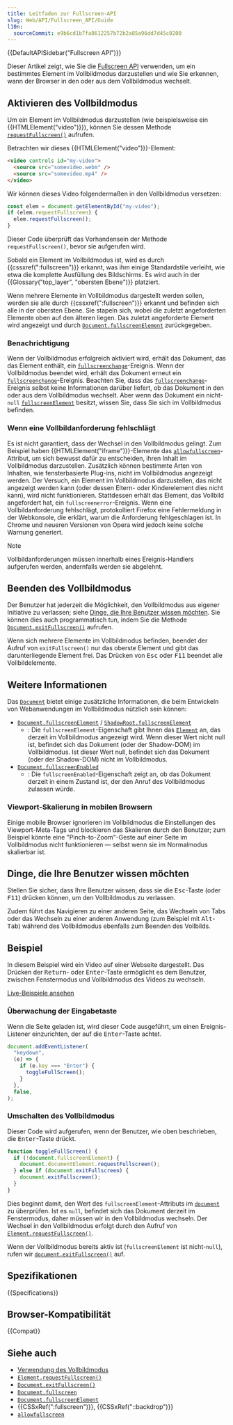 ```yaml
---
title: Leitfaden zur Fullscreen-API
slug: Web/API/Fullscreen_API/Guide
l10n:
  sourceCommit: e9b6cd1b7fa8612257b72b2a85a96dd7d45c0200
---
```


{{DefaultAPISidebar("Fullscreen API")}}

Dieser Artikel zeigt, wie Sie die [Fullscreen API](/de/docs/Web/API/Fullscreen_API) verwenden, um ein bestimmtes Element im Vollbildmodus darzustellen und wie Sie erkennen, wann der Browser in den oder aus dem Vollbildmodus wechselt.

## Aktivieren des Vollbildmodus

Um ein Element im Vollbildmodus darzustellen (wie beispielsweise ein {{HTMLElement("video")}}), können Sie dessen Methode [`requestFullscreen()`](/de/docs/Web/API/Element/requestFullscreen) aufrufen.

Betrachten wir dieses {{HTMLElement("video")}}-Element:

```html
<video controls id="my-video">
  <source src="somevideo.webm" />
  <source src="somevideo.mp4" />
</video>
```

Wir können dieses Video folgendermaßen in den Vollbildmodus versetzen:

```js
const elem = document.getElementById("my-video");
if (elem.requestFullscreen) {
  elem.requestFullscreen();
}
```

Dieser Code überprüft das Vorhandensein der Methode `requestFullscreen()`, bevor sie aufgerufen wird.

Sobald ein Element im Vollbildmodus ist, wird es durch {{cssxref(":fullscreen")}} erkannt, was ihm einige Standardstile verleiht, wie etwa die komplette Ausfüllung des Bildschirms. Es wird auch in der {{Glossary("top_layer", "obersten Ebene")}} platziert.

Wenn mehrere Elemente im Vollbildmodus dargestellt werden sollen, werden sie alle durch {{cssxref(":fullscreen")}} erkannt und befinden sich alle in der obersten Ebene. Sie stapeln sich, wobei die zuletzt angeforderten Elemente oben auf den älteren liegen. Das zuletzt angeforderte Element wird angezeigt und durch [`Document.fullscreenElement`](/de/docs/Web/API/Document/fullscreenElement) zurückgegeben.

### Benachrichtigung

Wenn der Vollbildmodus erfolgreich aktiviert wird, erhält das Dokument, das das Element enthält, ein [`fullscreenchange`](/de/docs/Web/API/Element/fullscreenchange_event)-Ereignis. Wenn der Vollbildmodus beendet wird, erhält das Dokument erneut ein [`fullscreenchange`](/de/docs/Web/API/Document/fullscreenchange_event)-Ereignis. Beachten Sie, dass das [`fullscreenchange`](/de/docs/Web/API/Document/fullscreenchange_event)-Ereignis selbst keine Informationen darüber liefert, ob das Dokument in den oder aus dem Vollbildmodus wechselt. Aber wenn das Dokument ein nicht-`null` [`fullscreenElement`](/de/docs/Web/API/Document/fullscreenElement) besitzt, wissen Sie, dass Sie sich im Vollbildmodus befinden.

### Wenn eine Vollbildanforderung fehlschlägt

Es ist nicht garantiert, dass der Wechsel in den Vollbildmodus gelingt. Zum Beispiel haben {{HTMLElement("iframe")}}-Elemente das [`allowfullscreen`](/de/docs/Web/HTML/Reference/Elements/iframe#allowfullscreen)-Attribut, um sich bewusst dafür zu entscheiden, ihren Inhalt im Vollbildmodus darzustellen. Zusätzlich können bestimmte Arten von Inhalten, wie fensterbasierte Plug-ins, nicht im Vollbildmodus angezeigt werden. Der Versuch, ein Element im Vollbildmodus darzustellen, das nicht angezeigt werden kann (oder dessen Eltern- oder Kinderelement dies nicht kann), wird nicht funktionieren. Stattdessen erhält das Element, das Vollbild angefordert hat, ein `fullscreenerror`-Ereignis. Wenn eine Vollbildanforderung fehlschlägt, protokolliert Firefox eine Fehlermeldung in der Webkonsole, die erklärt, warum die Anforderung fehlgeschlagen ist. In Chrome und neueren Versionen von Opera wird jedoch keine solche Warnung generiert.

> [!NOTE]
> Vollbildanforderungen müssen innerhalb eines Ereignis-Handlers aufgerufen werden, andernfalls werden sie abgelehnt.

## Beenden des Vollbildmodus

Der Benutzer hat jederzeit die Möglichkeit, den Vollbildmodus aus eigener Initiative zu verlassen; siehe [Dinge, die Ihre Benutzer wissen möchten](#dinge,_die_ihre_benutzer_wissen_möchten). Sie können dies auch programmatisch tun, indem Sie die Methode [`Document.exitFullscreen()`](/de/docs/Web/API/Document/exitFullscreen) aufrufen.

Wenn sich mehrere Elemente im Vollbildmodus befinden, beendet der Aufruf von `exitFullscreen()` nur das oberste Element und gibt das darunterliegende Element frei. Das Drücken von <kbd>Esc</kbd> oder <kbd>F11</kbd> beendet alle Vollbildelemente.

## Weitere Informationen

Das [`Document`](/de/docs/Web/API/Document) bietet einige zusätzliche Informationen, die beim Entwickeln von Webanwendungen im Vollbildmodus nützlich sein können:

- [`Document.fullscreenElement`](/de/docs/Web/API/Document/fullscreenElement) / [`ShadowRoot.fullscreenElement`](/de/docs/Web/API/ShadowRoot/fullscreenElement)
  - : Die `fullscreenElement`-Eigenschaft gibt Ihnen das [`Element`](/de/docs/Web/API/Element) an, das derzeit im Vollbildmodus angezeigt wird. Wenn dieser Wert nicht null ist, befindet sich das Dokument (oder der Shadow-DOM) im Vollbildmodus. Ist dieser Wert null, befindet sich das Dokument (oder der Shadow-DOM) nicht im Vollbildmodus.
- [`Document.fullscreenEnabled`](/de/docs/Web/API/Document/fullscreenEnabled)
  - : Die `fullscreenEnabled`-Eigenschaft zeigt an, ob das Dokument derzeit in einem Zustand ist, der den Anruf des Vollbildmodus zulassen würde.

### Viewport-Skalierung in mobilen Browsern

Einige mobile Browser ignorieren im Vollbildmodus die Einstellungen des Viewport-Meta-Tags und blockieren das Skalieren durch den Benutzer; zum Beispiel könnte eine "Pinch-to-Zoom"-Geste auf einer Seite im Vollbildmodus nicht funktionieren — selbst wenn sie im Normalmodus skalierbar ist.

## Dinge, die Ihre Benutzer wissen möchten

Stellen Sie sicher, dass Ihre Benutzer wissen, dass sie die <kbd>Esc</kbd>-Taste (oder <kbd>F11</kbd>) drücken können, um den Vollbildmodus zu verlassen.

Zudem führt das Navigieren zu einer anderen Seite, das Wechseln von Tabs oder das Wechseln zu einer anderen Anwendung (zum Beispiel mit <kbd>Alt</kbd>-<kbd>Tab</kbd>) während des Vollbildmodus ebenfalls zum Beenden des Vollbilds.

## Beispiel

In diesem Beispiel wird ein Video auf einer Webseite dargestellt. Das Drücken der <kbd>Return</kbd>- oder <kbd>Enter</kbd>-Taste ermöglicht es dem Benutzer, zwischen Fenstermodus und Vollbildmodus des Videos zu wechseln.

[Live-Beispiele ansehen](https://mdn.dev/archives/media/samples/domref/fullscreen.html)

### Überwachung der Eingabetaste

Wenn die Seite geladen ist, wird dieser Code ausgeführt, um einen Ereignis-Listener einzurichten, der auf die <kbd>Enter</kbd>-Taste achtet.

```js
document.addEventListener(
  "keydown",
  (e) => {
    if (e.key === "Enter") {
      toggleFullScreen();
    }
  },
  false,
);
```

### Umschalten des Vollbildmodus

Dieser Code wird aufgerufen, wenn der Benutzer, wie oben beschrieben, die <kbd>Enter</kbd>-Taste drückt.

```js
function toggleFullScreen() {
  if (!document.fullscreenElement) {
    document.documentElement.requestFullscreen();
  } else if (document.exitFullscreen) {
    document.exitFullscreen();
  }
}
```

Dies beginnt damit, den Wert des `fullscreenElement`-Attributs im [`document`](/de/docs/Web/API/Document) zu überprüfen. Ist es `null`, befindet sich das Dokument derzeit im Fenstermodus, daher müssen wir in den Vollbildmodus wechseln. Der Wechsel in den Vollbildmodus erfolgt durch den Aufruf von [`Element.requestFullscreen()`](/de/docs/Web/API/Element/requestFullscreen).

Wenn der Vollbildmodus bereits aktiv ist (`fullscreenElement` ist nicht-`null`), rufen wir [`document.exitFullscreen()`](/de/docs/Web/API/Document/exitFullscreen) auf.

## Spezifikationen

{{Specifications}}

## Browser-Kompatibilität

{{Compat}}

## Siehe auch

- [Verwendung des Vollbildmodus](/de/docs/Web/API/Fullscreen_API)
- [`Element.requestFullscreen()`](/de/docs/Web/API/Element/requestFullscreen)
- [`Document.exitFullscreen()`](/de/docs/Web/API/Document/exitFullscreen)
- [`Document.fullscreen`](/de/docs/Web/API/Document/fullscreen)
- [`Document.fullscreenElement`](/de/docs/Web/API/Document/fullscreenElement)
- {{CSSxRef(":fullscreen")}}, {{CSSxRef("::backdrop")}}
- [`allowfullscreen`](/de/docs/Web/HTML/Reference/Elements/iframe#allowfullscreen)
